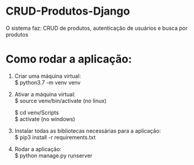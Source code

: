 # CRUD-Produtos-Django
O sistema faz: CRUD de produtos, autenticação de usuários e busca por produtos

# Como rodar a aplicação:

1. Criar uma máquina virtual:<br>
	$ python3.7 -m venv venv

2. Ativar a máquina virtual:<br>
	$ source venv/bin/activate (no linux)<br>
	
	$ cd venv/Scripts<br>
	$ activate (no windows)

3. Instalar todas as bibliotecas necessárias para a aplicação:<br>
	$ pip3 install -r requirements.txt

4. Rodar a aplicação:<br>
	$ python manage.py runserver
